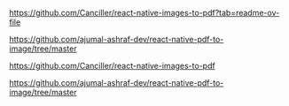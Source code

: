 https://github.com/Canciller/react-native-images-to-pdf?tab=readme-ov-file

https://github.com/ajumal-ashraf-dev/react-native-pdf-to-image/tree/master

https://github.com/Canciller/react-native-images-to-pdf

https://github.com/ajumal-ashraf-dev/react-native-pdf-to-image/tree/master
